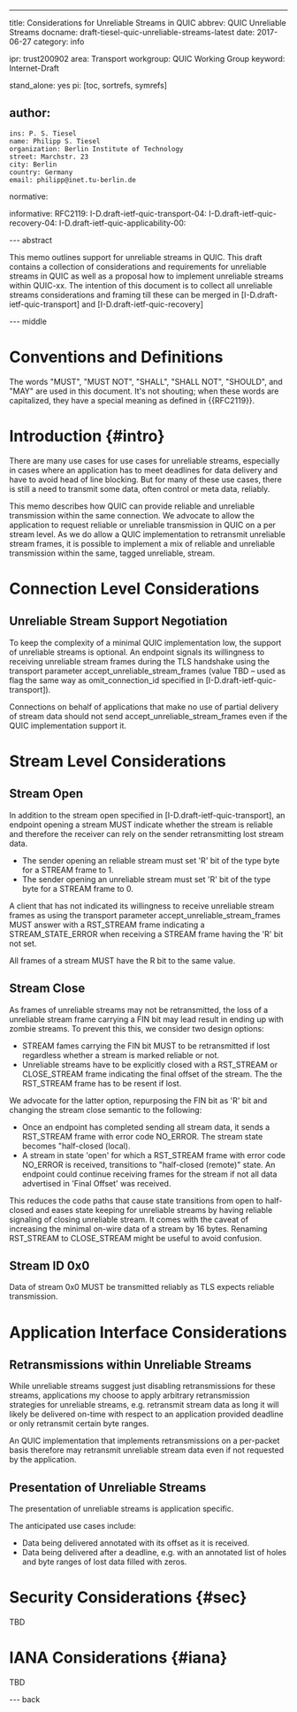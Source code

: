 ---
title: Considerations for Unreliable Streams in QUIC
abbrev: QUIC Unreliable Streams
docname: draft-tiesel-quic-unreliable-streams-latest
date: 2017-06-27
category: info

ipr: trust200902
area: Transport
workgroup: QUIC Working Group
keyword: Internet-Draft

stand_alone: yes
pi: [toc, sortrefs, symrefs]

author:
 -
    ins: P. S. Tiesel
    name: Philipp S. Tiesel
    organization: Berlin Institute of Technology
    street: Marchstr. 23
    city: Berlin
    country: Germany
    email: philipp@inet.tu-berlin.de

normative:

informative:
  RFC2119:
  I-D.draft-ietf-quic-transport-04:
  I-D.draft-ietf-quic-recovery-04:
  I-D.draft-ietf-quic-applicability-00:



--- abstract

This memo outlines support for unreliable streams in QUIC.
This draft contains a collection of considerations and requirements
for unreliable streams in QUIC as well as a proposal how to implement
unreliable streams within QUIC-xx.
The intention of this document is to collect all unreliable streams
considerations and framing till these can be merged in [I-D.draft-ietf-quic-transport] and [I-D.draft-ietf-quic-recovery]

--- middle

Conventions and Definitions
===========================

The words "MUST", "MUST NOT", "SHALL", "SHALL NOT", "SHOULD", and
"MAY" are used in this document. It's not shouting; when these
words are capitalized, they have a special meaning as defined
in {{RFC2119}}.



Introduction        {#intro}
============

There are many use cases for use cases for unreliable streams,
especially in cases where an application has to meet deadlines for
data delivery and have to avoid head of line blocking.
But for many of these use cases, there is still a need to transmit
some data, often control or meta data, reliably.

This memo describes how QUIC can provide reliable and unreliable
transmission within the same connection. We advocate to allow the
application to request reliable or unreliable transmission in QUIC on
a per stream level. As we do allow a QUIC implementation to retransmit
unreliable stream frames, it is possible to implement a mix of reliable
and unreliable transmission within the same, tagged unreliable, stream.


Connection Level Considerations
===============================

Unreliable Stream Support Negotiation
------------------------------------

To keep the complexity of a minimal QUIC implementation low, the
support of unreliable streams is optional.
An endpoint signals its willingness to receiving unreliable stream
frames during the TLS handshake using the transport parameter
accept_unreliable_stream_frames (value TBD – used as flag the same
way as omit_connection_id specified in [I-D.draft-ietf-quic-transport]).

Connections on behalf of applications that make no use of partial
delivery of stream data should not send accept_unreliable_stream_frames
even if the QUIC implementation support it.



Stream Level Considerations
===========================

Stream Open
-----------

In addition to the stream open specified in [I-D.draft-ietf-quic-transport], an endpoint opening a stream
MUST indicate whether the stream is reliable and therefore the
receiver can rely on the sender retransmitting lost stream data.

 - The sender opening an reliable stream must set 'R' bit of the type
byte for a STREAM frame to 1.
 - The sender opening an unreliable stream must set 'R' bit of the type
byte for a STREAM frame to 0.

A client that has not indicated its willingness to receive
unreliable stream frames as using the transport parameter
accept_unreliable_stream_frames MUST answer with a RST_STREAM frame
indicating a STREAM_STATE_ERROR when receiving a STREAM frame having
the 'R' bit not set.

All frames of a stream MUST have the R bit to the same value.


Stream Close
------------

As frames of unreliable streams may not be retransmitted, the loss
of a unreliable stream frame carrying a FIN bit may lead result in
ending up with zombie streams. To prevent this this, we consider two design options:

- STREAM fames carrying the FIN bit MUST to be retransmitted if lost regardless whether a stream is marked reliable or not.
- Unreliable streams have to be explicitly closed with a RST_STREAM
  or CLOSE_STREAM frame indicating the final offset of the stream.
  The the RST_STREAM frame has to be resent if lost.

We advocate for the latter option, repurposing the FIN bit as 'R'
bit and changing the stream close semantic to the following:

- Once an endpoint has completed sending all stream data,
  it sends a RST_STREAM frame with error code NO_ERROR.
  The stream state becomes "half-closed (local).
- A stream in state 'open' for which a RST_STREAM frame with error
  code NO_ERROR is received, transitions to "half-closed (remote)"
  state.
  An endpoint could continue receiving frames for the stream if
  not all data advertised in 'Final Offset' was received.

This reduces the code paths that cause state transitions from open
to half-closed and eases state keeping for unreliable streams by
having reliable signaling of closing unreliable stream.
It comes with the caveat of increasing the minimal on-wire data of
a stream by 16 bytes.
Renaming RST_STREAM to CLOSE_STREAM might be useful to avoid confusion.


Stream ID 0x0
-------------

Data of stream 0x0 MUST be transmitted reliably as TLS expects
reliable transmission.



Application Interface Considerations
====================================

Retransmissions within Unreliable Streams
-----------------------------------------

While unreliable streams suggest just disabling retransmissions for
these streams, applications my choose to apply arbitrary retransmission
strategies for unreliable streams, e.g. retransmit stream data
as long it will likely be delivered on-time with respect to an
application provided deadline or only retransmit certain byte ranges.

An QUIC implementation that implements retransmissions on a per-packet
basis therefore may retransmit unreliable stream data even if not
requested by the application.


Presentation of Unreliable Streams
----------------------------------

The presentation of unreliable streams is application specific.

The anticipated use cases include:
- Data being delivered annotated with its offset as it is received.
- Data being delivered after a deadline, e.g. with an annotated list of holes and byte ranges of lost data filled with zeros.



Security Considerations {#sec}
=======================

TBD



IANA Considerations {#iana}
===================

TBD



--- back



